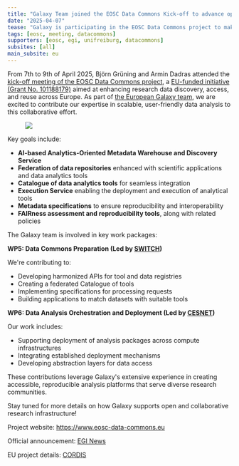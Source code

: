 ```yaml
---
title: "Galaxy Team joined the EOSC Data Commons Kick-off to advance open Data Science in Europe"
date: "2025-04-07"
tease: "Galaxy is participating in the EOSC Data Commons project to make Science more accessible and reusable across Europe."
tags: [eosc, meeting, datacommons]
supporters: [eosc, egi, unifreiburg, datacommons]
subsites: [all]
main_subsite: eu
---
```


From 7th to 9th of April 2025, Björn Grüning and Armin Dadras attended the [kick-off meeting of the EOSC Data Commons project](https://www.egi.eu/article/eosc-data-commons-kicks-off-to-boost-open-science-in-europe/), a [EU-funded initiative (Grant No. 101188179)](https://cordis.europa.eu/project/id/101188179) aimed at enhancing research data discovery, access, and reuse across Europe. As part of [the European Galaxy team](https://usegalaxy-eu.github.io/people), we are excited to contribute our expertise in scalable, user-friendly data analysis to this collaborative effort.

<figure class="figure">
    <img src="https://www.egi.eu/_next/image/?url=https%3A%2F%2Fcdn.egi.eu%2Fapp%2Fuploads%2F2025%2F04%2FEOSC-Data-Commons-KOM-1024x683.png&w=3840&q=75" 
         class="figure-img img-fluid rounded">
</figure>

Key goals include:
- **AI-based Analytics-Oriented Metadata Warehouse and Discovery Service**
- **Federation of data repositories** enhanced with scientific applications and data analytics tools
- **Catalogue of data analytics tools** for seamless integration
- **Execution Service** enabling the deployment and execution of analytical tools
- **Metadata specifications** to ensure reproducibility and interoperability
- **FAIRness assessment and reproducibility tools**, along with related policies

The Galaxy team is involved in key work packages:

**WP5: Data Commons Preparation (Led by [SWITCH](https://www.switch.ch/en))**

We're contributing to:
- Developing harmonized APIs for tool and data registries
- Creating a federated Catalogue of tools
- Implementing specifications for processing requests
- Building applications to match datasets with suitable tools

**WP6: Data Analysis Orchestration and Deployment (Led by [CESNET](https://www.cesnet.cz/en))**

Our work includes:
- Supporting deployment of analysis packages across compute infrastructures
- Integrating established deployment mechanisms
- Developing abstraction layers for data access

These contributions leverage Galaxy's extensive experience in creating accessible, reproducible analysis platforms that serve diverse research communities.

Stay tuned for more details on how Galaxy supports open and collaborative research infrastructure!

Project website: https://www.eosc-data-commons.eu

Official announcement: [EGI News](https://www.egi.eu/article/eosc-data-commons-kicks-off-to-boost-open-science-in-europe/)

EU project details: [CORDIS](https://cordis.europa.eu/project/id/101188179)